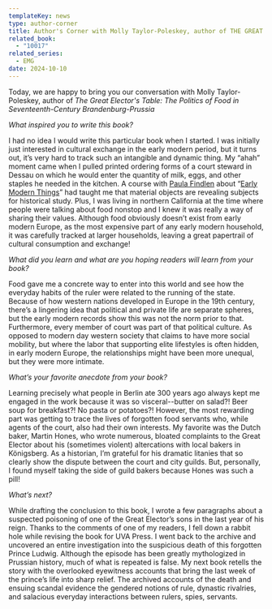 ```yaml
---
templateKey: news
type: author-corner
title: Author's Corner with Molly Taylor-Poleskey, author of THE GREAT ELECTOR'S TABLE
related_book:
  - "10017"
related_series:
  - EMG
date: 2024-10-10
---
```

Today, we are happy to bring you our conversation with Molly Taylor-Poleskey, author of *The Great Elector's Table: The Politics of Food in Seventeenth-Century Brandenburg-Prussia*

*What inspired you to write this book?* 

I had no idea I would write this particular book when I started. I was initially just interested in cultural exchange in the early modern period, but it turns out, it’s very hard to track such an intangible and dynamic thing. My “ahah” moment came when I pulled printed ordering forms of a court steward in Dessau on which he would enter the quantity of milk, eggs, and other staples he needed in the kitchen. A course with [Paula Findlen](https://history.stanford.edu/people/paula-findlen) about “[Early Modern Things](https://history.stanford.edu/publications/early-modern-things-objects-and-their-histories-1500-1800)” had taught me that material objects are revealing subjects for historical study. Plus, I was living in northern California at the time where people were talking about food nonstop and I knew it was really a way of sharing their values. Although food obviously doesn’t exist from early modern Europe, as the most expensive part of any early modern household, it was carefully tracked at larger households, leaving a great papertrail of cultural consumption and exchange! 

*What did you learn and what are you hoping readers will learn from your book?* 

Food gave me a concrete way to enter into this world and see how the everyday habits of the ruler were related to the running of the state. Because of how western nations developed in Europe in the 19th century, there’s a lingering idea that political and private life are separate spheres, but the early modern records show this was not the norm prior to that. Furthermore, every member of court was part of that political culture. As opposed to modern day western society that claims to have more social mobility, but where the labor that supporting elite lifestyles is often hidden, in early modern Europe, the relationships might have been more unequal, but they were more intimate.

*What’s your favorite anecdote from your book?*

Learning precisely what people in Berlin ate 300 years ago always kept me engaged in the work because it was so visceral--butter on salad?! Beer soup for breakfast?! No pasta or potatoes?! However, the most rewarding part was getting to trace the lives of forgotten food servants who, while agents of the court, also had their own interests. My favorite was the Dutch baker, Martin Hones, who wrote numerous, bloated complaints to the Great Elector about his (sometimes violent) altercations with local bakers in Königsberg. As a historian, I’m grateful for his dramatic litanies that so clearly show the dispute between the court and city guilds. But, personally, I found myself taking the side of guild bakers because Hones was such a pill! 

*What’s next?* 

While drafting the conclusion to this book, I wrote a few paragraphs about a suspected poisoning of one of the Great Elector’s sons in the last year of his reign. Thanks to the comments of one of my readers, I fell down a rabbit hole while revising the book for UVA Press. I went back to the archive and uncovered an entire investigation into the suspicious death of this forgotten Prince Ludwig. Although the episode has been greatly mythologized in Prussian history, much of what is repeated is false. My next book retells the story with the overlooked eyewitness accounts that bring the last week of the prince’s life into sharp relief. The archived accounts of the death and ensuing scandal evidence the gendered notions of rule, dynastic rivalries, and salacious everyday interactions between rulers, spies, servants.